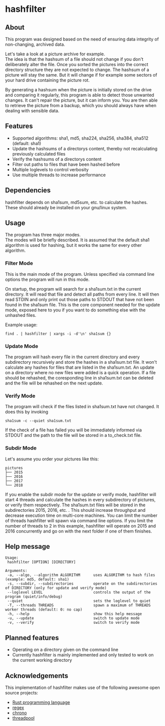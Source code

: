 # hashfilter

## About
This program was designed based on the need of ensuring data integrity of non-changing, archived data.

Let's take a look at a picture archive for example.       
The idea is that the hashsum of a file should not change if you don't deliberately alter the file.
Once you sorted the pictures into the correct directory structure they are not expected to change.
The hashsum of a picture will stay the same. But it will change if for example some sectors of your
hard drive containing the picture rot.

By generating a hashsum when the picture is initially stored on the drive and comparing it regularly,
this program is able to detect those unwanted changes. It can't repair the picture, but it can inform
you. You are then able to retrieve the picture from a backup, which you should always have when dealing
with sensible data.

## Features
* Supported algorithms: sha1, md5, sha224, sha256, sha384, sha512 (default: sha1)
* Update the hashsums of a directorys content, thereby not recalculating previously calculated files
* Verify the hashsums of a directorys content
* Filter out paths to files that have been hashed before
* Multiple loglevels to control verbosity
* Use multiple threads to increase performance

## Dependencies
hashfilter depends on sha1sum, md5sum, etc. to calculate the hashes.
These should already be installed on your gnu/linux system.

## Usage
The program has three major modes.        
The modes will be briefly described. It is assumed that the default sha1 algorithm is used for hashing,
but it works the same for every other algorithm.

### Filter Mode
This is the main mode of the program. Unless specified via command line options the program will run
in this mode.

On startup, the program will search for a sha1sum.txt in the current directory. It will read that
file and detect all paths from every line. It will then read STDIN and only print out those paths
to STDOUT that have not been found in the sha1sum file. This is the core component needed for the
update mode, exposed here to you if you want to do something else with the unhashed files.

Example usage:        
```
find . | hashfilter | xargs -i -d'\n' sha1sum {}
```

### Update Mode
The program will hash every file in the current directory and every subdirectory recursively and store
the hashes in a sha1sum.txt file. It won't calculate any hashes for files that are listed in the 
sha1sum.txt. An update on a directory where no new files were added is a quick operation. If a file
should be rehashed, the coresponding line in sha1sum.txt can be deleted and the file will be rehashed
on the next update.

### Verify Mode
The program will check if the files listed in sha1sum.txt have not changed. It does this by invoking
```
sha1sum -c --quiet sha1sum.txt
```
If the check of a file has failed you will be immediately informed via STDOUT and the path to the
file will be stored in a to_check.txt file.

### Subdir Mode
Let's assume you order your pictures like this:
```
pictures
├── 2015
├── 2016
├── 2017
└── 2018
```
If you enable the subdir mode for the update or verify mode, hashfilter will start 4 threads and
calculate the hashes in every subdirectory of pictures, or verify them respectively.
The sha1sum.txt files will be stored in the subdirectories 2015, 2016, etc. .
This should increase throughput and decrease execution time on multi-core machines.
You can limit the number of threads hashfilter will spawn via command line options.
If you limit the number of threads to 2 in this example, hashfilter will operate on 2015 and 2016
concurrently and go on with the next folder if one of them finishes.

## Help message
```
Usage:
 hashfilter [OPTION] [DIRECTORY]

Arguments:
 -a, --algo, --algorithm ALGORITHM      uses ALGORITHM to hash files (example: md5, default: sha1)
 -s, --subdir, --subdirectories         operate on the subdirectories of DIRECTORY (only for update and verify mode)
 --loglevel LEVEL                       controls the output of the program (quiet/info/debug)
 --quiet                                sets the loglevel to quiet
 -T, --threads THREADS                  spawn a maximum of THREADS worker threads (default: 0: no cap)
 -h, --help                             show this help message
 -u, --update                           switch to update mode
 -v, --verify                           switch to verify mode
```

## Planned features
* Operating on a directory given on the command line
 * Currently hashfilter is mainly implemented and only tested to work on the current working directory

## Acknowledgements
This implementation of hashfilter makes use of the following awesome open source projects:
* [Rust programming language](https://www.rust-lang.org)
* [regex](https://crates.io/crates/regex)
* [chrono](https://crates.io/crates/chrono)
* [threadpool](https://crates.io/crates/threadpool)
